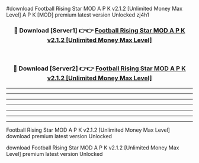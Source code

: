 #download Football Rising Star MOD A P K v2.1.2 [Unlimited Money Max Level] A P K [MOD] premium latest version Unlocked zj4h1 



<div align="center">
<h3>🔴 Download [Server1] 👉👉 <a href="https://apkdownload1.web.app/">Football Rising Star MOD A P K v2.1.2 [Unlimited Money Max Level]</a></h3><br>

<h3>🔴 Download [Server2] 👉👉 <a href="https://apkdownload1.web.app/">Football Rising Star MOD A P K v2.1.2 [Unlimited Money Max Level]</a></h3>
</div>





----------------------------------------------------------

----------------------------------------------------------

----------------------------------------------------------

----------------------------------------------------------

----------------------------------------------------------

----------------------------------------------------------

----------------------------------------------------------

Football Rising Star MOD A P K v2.1.2 [Unlimited Money Max Level] download premium latest version Unlocked

download Football Rising Star MOD A P K v2.1.2 [Unlimited Money Max Level] premium latest version Unlocked
